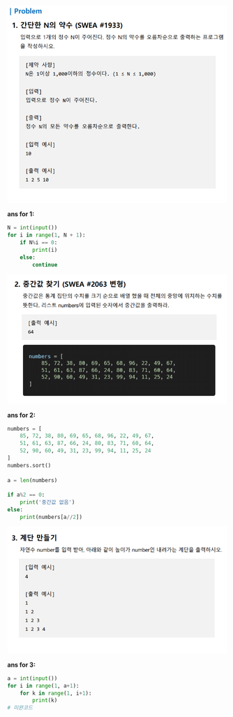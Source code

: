 ![image-20220118110016048](02_workshop.assets/image-20220118110016048.png)

**ans for 1:**

```python
N = int(input())
for i in range(1, N + 1):
	if N%i == 0:
		print(i)
	else:
		continue
```

![image-20220118110058849](02_workshop.assets/image-20220118110058849.png)

**ans for 2:**

```python
numbers = [
	85, 72, 38, 80, 69, 65, 68, 96, 22, 49, 67, 
	51, 61, 63, 87, 66, 24, 80, 83, 71, 60, 64, 
	52, 90, 60, 49, 31, 23, 99, 94, 11, 25, 24
]
numbers.sort()

a = len(numbers)

if a%2 == 0:
	print('중간값 없음')
else:
	print(numbers[a//2])
```

![image-20220118110123724](02_workshop.assets/image-20220118110123724.png)

**ans for 3:**

```python
a = int(input())
for i in range(1, a+1):
	for k in range(1, i+1):
		print(k)
# 미완코드
```


